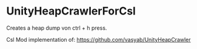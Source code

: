 # UnityHeapCrawlerForCsl
Creates a heap dump von ctrl + h press.

Csl Mod implementation of:
https://github.com/vasyab/UnityHeapCrawler